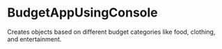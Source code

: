 # BudgetAppUsingConsole
Creates objects based on different budget categories like food, clothing, and entertainment.
